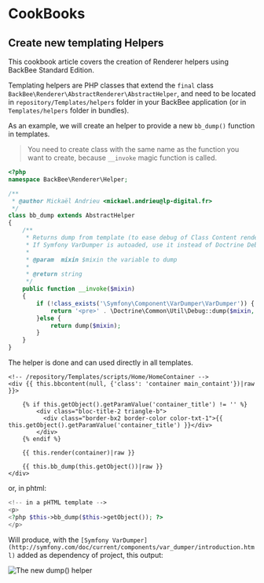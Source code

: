 # CookBooks

## Create new templating Helpers

This cookbook article covers the creation of Renderer helpers using BackBee Standard Edition.

Templating helpers are PHP classes that extend the ``final`` class ``BackBee\Renderer\AbstractRenderer\AbstractHelper``,
and need to be located in ``repository/Templates/helpers`` folder in your BackBee application (or in ``Templates/helpers`` folder in bundles).

As an example, we will create an helper to provide a new ``bb_dump()`` function in templates.

> You need to create class with the same name as the function you want to create, because ``__invoke`` magic function is called.

```php
<?php
namespace BackBee\Renderer\Helper;

/**
 * @author Mickaël Andrieu <mickael.andrieu@lp-digital.fr>
 */
class bb_dump extends AbstractHelper
{
    /**
     * Returns dump from template (to ease debug of Class Content rendering)
     * If Symfony VarDumper is autoaded, use it instead of Doctrine Debug::dump()
     *
     * @param  mixin $mixin the variable to dump
     *
     * @return string
     */
    public function __invoke($mixin)
    {
        if (!class_exists('\Symfony\Component\VarDumper\VarDumper')) {
            return '<pre>' . \Doctrine\Common\Util\Debug::dump($mixin, 2, true, false) . '</pre>';
        }else {
            return dump($mixin);
        }
    }
}
```

The helper is done and can used directly in all templates.

```twig
<!-- /repository/Templates/scripts/Home/HomeContainer -->
<div {{ this.bbcontent(null, {'class': 'container main_containt'})|raw }}>

    {% if this.getObject().getParamValue('container_title') != '' %}
        <div class="bloc-title-2 triangle-b">
          <div class="border-bx2 border-color color-txt-1">{{ this.getObject().getParamValue('container_title') }}</div>
        </div>
    {% endif %}

    {{ this.render(container)|raw }}

    {{ this.bb_dump(this.getObject())|raw }}
</div>
```

or, in phtml:

```php
<!-- in a pHTML template -->
<p>
<?php $this->bb_dump($this->getObject()); ?>
</p>
```
Will produce, with the ``[Symfony VarDumper](http://symfony.com/doc/current/components/var_dumper/introduction.html)`` added as dependency of project,
this output:

![The new dump() helper](http://i.imgur.com/GjG4uwp.png)
